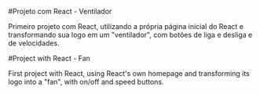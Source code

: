 #Projeto com React - Ventilador

Primeiro projeto com React, utilizando a própria página inicial do React e transformando sua logo em um "ventilador", com botões de liga e desliga e de velocidades.

#Project with React - Fan

First project with React, using React's own homepage and transforming its logo into a "fan", with on/off and speed buttons.
